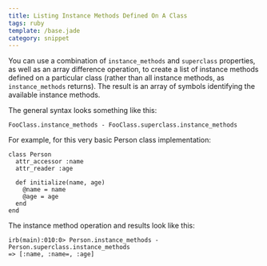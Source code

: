 ```yaml
---
title: Listing Instance Methods Defined On A Class
tags: ruby
template: /base.jade
category: snippet
---
```


You can use a combination of `instance_methods` and `superclass` properties, as well as an array difference operation, to create a list of instance methods defined on a particular class (rather than all instance methods, as `instance_methods` returns). The result is an array of symbols identifying the available instance methods.

The general syntax looks something like this:

```
FooClass.instance_methods - FooClass.superclass.instance_methods
```

For example, for this very basic Person class implementation:

```
class Person
  attr_accessor :name
  attr_reader :age

  def initialize(name, age)
    @name = name
    @age = age
  end
end
```

The instance method operation and results look like this:

```
irb(main):010:0> Person.instance_methods - Person.superclass.instance_methods
=> [:name, :name=, :age]
```
